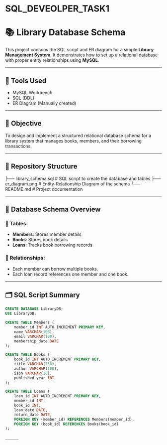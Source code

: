# SQL_DEVEOLPER_TASK1
# 📚 Library Database Schema

This project contains the SQL script and ER diagram for a simple **Library Management System**. It demonstrates how to set up a relational database with proper entity relationships using **MySQL**.

---

## 🔧 Tools Used

- MySQL Workbench
- SQL (DDL)
- ER Diagram (Manually created)

---

## 🎯 Objective

To design and implement a structured relational database schema for a library system that manages books, members, and their borrowing transactions.

---

## 📁 Repository Structure

├── library_schema.sql # SQL script to create the database and tables
├── er_diagram.png # Entity-Relationship Diagram of the schema
└── README.md # Project documentation


---

## 🧱 Database Schema Overview

### 📄 Tables:
- **Members**: Stores member details
- **Books**: Stores book details
- **Loans**: Tracks book borrowing records

### 🔑 Relationships:
- Each member can borrow multiple books.
- Each loan record references one member and one book.

---

## 🗂️ SQL Script Summary

```sql
CREATE DATABASE LibraryDB;
USE LibraryDB;

CREATE TABLE Members (
    member_id INT AUTO_INCREMENT PRIMARY KEY,
    name VARCHAR(100),
    email VARCHAR(100),
    membership_date DATE
);

CREATE TABLE Books (
    book_id INT AUTO_INCREMENT PRIMARY KEY,
    title VARCHAR(150),
    author VARCHAR(100),
    isbn VARCHAR(20),
    published_year INT
);

CREATE TABLE Loans (
    loan_id INT AUTO_INCREMENT PRIMARY KEY,
    member_id INT,
    book_id INT,
    loan_date DATE,
    return_date DATE,
    FOREIGN KEY (member_id) REFERENCES Members(member_id),
    FOREIGN KEY (book_id) REFERENCES Books(book_id)
);

______


